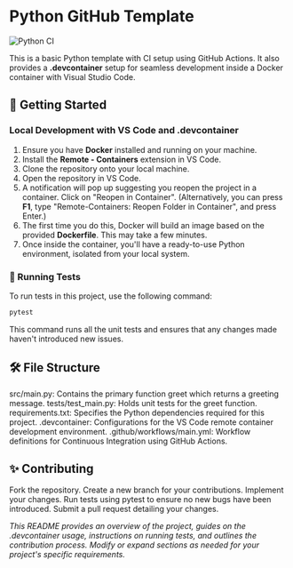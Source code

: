 # Python GitHub Template

![Python CI](https://github.com/aghakishiyeva/ids706-python-template/actions/workflows/main.yml/badge.svg)

This is a basic Python template with CI setup using GitHub Actions. It also provides a **.devcontainer** setup for seamless development inside a Docker container with Visual Studio Code.

## 🚀 Getting Started
### Local Development with VS Code and .devcontainer
1. Ensure you have **Docker** installed and running on your machine.
2. Install the **Remote - Containers** extension in VS Code.
3. Clone the repository onto your local machine.
4. Open the repository in VS Code.
5. A notification will pop up suggesting you reopen the project in a container. Click on "Reopen in Container". (Alternatively, you can press **F1**, type "Remote-Containers: Reopen Folder in Container", and press Enter.)
6. The first time you do this, Docker will build an image based on the provided **Dockerfile**. This may take a few minutes.
7. Once inside the container, you'll have a ready-to-use Python environment, isolated from your local system.

### 🧪 Running Tests

To run tests in this project, use the following command:

```bash
pytest
```

This command runs all the unit tests and ensures that any changes made haven't introduced new issues.

## 🛠️ File Structure
src/main.py: Contains the primary function greet which returns a greeting message.
tests/test_main.py: Holds unit tests for the greet function.
requirements.txt: Specifies the Python dependencies required for this project.
.devcontainer: Configurations for the VS Code remote container development environment.
.github/workflows/main.yml: Workflow definitions for Continuous Integration using GitHub Actions.

## ✨ Contributing
Fork the repository.
Create a new branch for your contributions.
Implement your changes.
Run tests using pytest to ensure no new bugs have been introduced.
Submit a pull request detailing your changes.

*_This README provides an overview of the project, guides on the .devcontainer usage, instructions on running tests, and outlines the contribution process. Modify or expand sections as needed for your project's specific requirements._*


